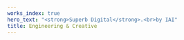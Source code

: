 ```yaml
---
works_index: true
hero_text: "<strong>Superb Digital</strong>.<br>by IAI"
title: Engineering & Creative
---
```

<Hero :text="$page.frontmatter.hero_text" />
<WorksList />

